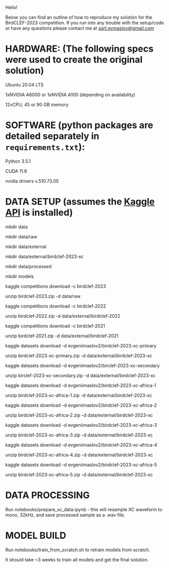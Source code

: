 Hello!

Below you can find an outline of how to reproduce my solution for the BirdCLEF-2023 competition.
If you run into any trouble with the setup/code or have any questions please contact me at sqrt.evmaslov@gmail.com



# HARDWARE: (The following specs were used to create the original solution)

Ubuntu 20.04 LTS

1xNVIDIA A6000 or 1xNVIDIA A100 (depending on availability)

12vCPU, 45 or 90 GB memory


# SOFTWARE (python packages are detailed separately in `requirements.txt`):

Python 3.5.1

CUDA 11.6

nvidia drivers v.510.73.05



# DATA SETUP (assumes the [Kaggle API](https://github.com/Kaggle/kaggle-api) is installed)


mkdir data

mkdir data/raw

mkdir data/external

mkdir data/external/birdclef-2023-xc

mkdir data/processed

mkdir models

kaggle competitions download -c birdclef-2023

unzip birdclef-2023.zip -d data/raw

kaggle competitions download -c birdclef-2022

unzip birdclef-2022.zip -d data/external/birdclef-2022

kaggle competitions download -c birdclef-2021

unzip birdclef-2021.zip -d data/external/birdclef-2021

kaggle datasets download -d evgeniimaslov2/birdclef-2023-xc-primary

unzip birdclef-2023-xc-primary.zip -d data/external/birdclef-2023-xc

kaggle datasets download -d evgeniimaslov2/birclef-2023-xc-secondary

unzip birclef-2023-xc-secondary.zip -d data/external/birdclef-2023-xc

kaggle datasets download -d evgeniimaslov2/birdclef-2023-xc-africa-1

unzip birdclef-2023-xc-africa-1.zip -d data/external/birdclef-2023-xc

kaggle datasets download -d evgeniimaslov2/birdclef-2023-xc-africa-2

unzip birdclef-2023-xc-africa-2.zip -d data/external/birdclef-2023-xc

kaggle datasets download -d evgeniimaslov2/birdclef-2023-xc-africa-3

unzip birdclef-2023-xc-africa-3.zip -d data/external/birdclef-2023-xc

kaggle datasets download -d evgeniimaslov2/birdclef-2023-xc-africa-4

unzip birdclef-2023-xc-africa-4.zip -d data/external/birdclef-2023-xc

kaggle datasets download -d evgeniimaslov2/birdclef-2023-xc-africa-5

unzip birdclef-2023-xc-africa-5.zip -d data/external/birdclef-2023-xc


# DATA PROCESSING

Run notebooks/prepare_xc_data.ipynb - this will resample XC waveform to mono, 32kHz, and save processed sample as a .wav file.


# MODEL BUILD

Run notebooks/train_from_scratch.sh to retrain models from scratch.

It should take ~3 weeks to train all models and get the final solution.




